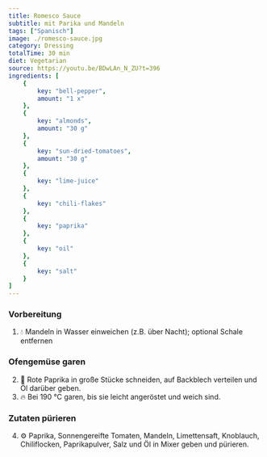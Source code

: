 ```yaml
---
title: Romesco Sauce
subtitle: mit Parika und Mandeln
tags: ["Spanisch"]
image: ./romesco-sauce.jpg
category: Dressing
totalTime: 30 min
diet: Vegetarian
source: https://youtu.be/BDwLAn_N_ZU?t=396
ingredients: [
    {
        key: "bell-pepper",
        amount: "1 x"
    },
    {
        key: "almonds",
        amount: "30 g"
    },
    {
        key: "sun-dried-tomatoes",
        amount: "30 g"
    },
    {
        key: "lime-juice"
    },
    {
        key: "chili-flakes"
    },
    {
        key: "paprika"
    },
    {
        key: "oil"
    },
    {
        key: "salt"
    }
]
---
```


### Vorbereitung

1. 💧 <span class="i-almonds">Mandeln</span> in Wasser einweichen (z.B. über Nacht); optional Schale entfernen

### Ofengemüse garen

2. 🔪 Rote <span class="i-bell-pepper">Paprika</span> in große Stücke schneiden, auf Backblech verteilen und <span class="i-oil">Öl</span> darüber geben.
3. 🔥 Bei 190 °C garen, bis sie leicht angeröstet und weich sind.

### Zutaten pürieren

4. ⚙️ <span class="i-paprika">Paprika</span>, <span class="i-sun-dried-tomatoes">Sonnengereifte Tomaten</span>, <span class="i-almonds">Mandeln</span>, <span class="i-lime-juice">Limettensaft</span>, Knoblauch, <span class="i-chili-flakes">Chiliflocken</span>, Paprikapulver, <span class="i-salt">Salz</span> und <span class="i-oil">Öl</span> in Mixer geben und pürieren.
